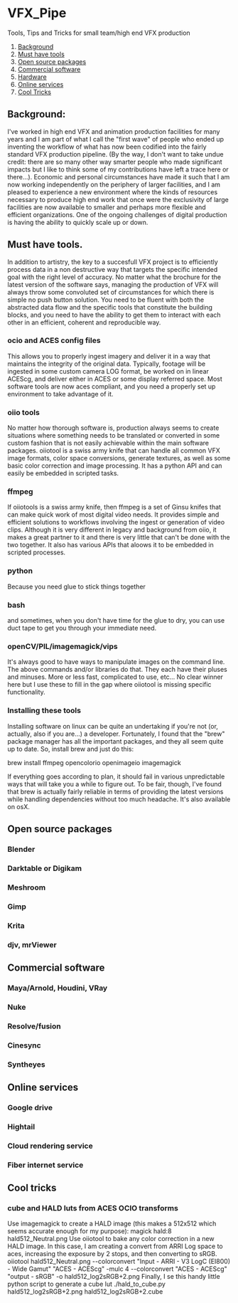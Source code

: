 # VFX_Pipe
Tools, Tips and Tricks for small team/high end VFX production

1. [Background](#background)
2. [Must have tools](#must-have-tools)
3. [Open source packages](#open-source-packages)
4. [Commercial software](#commercial-software)
5. [Hardware](#hardware)
6. [Online services](#online-services)
7. [Cool Tricks](#cool-tricks)

## Background:
I've worked in high end VFX and animation production facilities for many years and I am part of what I call the "first wave" of people who ended up inventing the workflow of what has now been codified into the fairly standard VFX production pipeline. (By the way, I don't want to take undue credit: there are so many other way smarter people who made significant impacts but I like to think some of my contributions have left a trace here or there...). Economic and personal circumstances have made it such that I am now working independently on the periphery of larger facilities, and I am pleased to experience a new environment where the kinds of resources necessary to produce high end work that once were the exclusivity of large facilities are now available to smaller and perhaps more flexible and efficient organizations. One of the ongoing challenges of digital production is having the ability to quickly scale up or down.

## Must have tools.
In addition to artistry, the key to a succesfull VFX project is to efficiently process data in a non destructive way that targets the specific intended goal with the right level of accuracy. No matter what the brochure for the latest version of the software says, managing the production of VFX will always throw some convoluted set of circumstances for which there is simple no push button solution. You need to be fluent with both the abstracted data flow and the specific tools that constitute the building blocks, and you need to have the ability to get them to interact with each other in an efficient, coherent and reproducible way.

### ocio and ACES config files
This allows you to properly ingest imagery and deliver it in a way that maintains the integrity of the original data. Typically, footage will be ingested in some custom camera LOG format, be worked on in linear ACEScg, and deliver either in ACES or some display referred space. Most software tools are now aces compliant, and you need a properly set up environment to take advantage of it.

### oiio tools
No matter how thorough software is, production always seems to create situations where something needs to be translated or converted in some custom fashion that is not easily achievable within the main software packages. oiiotool is a swiss army knife that can handle all common VFX image formats, color space conversions, generate textures, as well as some basic color correction and image processing. It has a python API and can easily be embedded in scripted tasks.

### ffmpeg
If oiiotools is a swiss army knife, then ffmpeg is a set of Ginsu knifes that can make quick work of most digital video needs. It provides simple and efficient solutions to workflows involving the ingest or generation of video clips. Although it is very different in legacy and background from oiio, it makes a great partner to it and there is very little that can't be done with the two together. It also has various APIs that aloows it to be embedded in scripted processes.

### python
Because you need glue to stick things together

### bash
and sometimes, when you don't have time for the glue to dry, you can use duct tape to get you through your immediate need.

### openCV/PIL/imagemagick/vips
It's always good to have ways to manipulate images on the command line. The above commands and/or libraries do that. They each have their pluses and minuses. More or less fast, complicated to use, etc... No clear winner here but I use these to fill in the gap where oiiotool is missing specific functionality.

### Installing these tools
Installing software on linux can be quite an undertaking if you're not (or, actually, also if you are...) a developer. Fortunately, I found that the "brew" package manager has all the important packages, and they all seem quite up to date. So, install brew and just do this:

brew install ffmpeg opencolorio openimageio imagemagick 

If everything goes according to plan, it should fail in various unpredictable ways that will take you a while to figure out. To be fair, though, I've found that brew is actually fairly reliable in terms of providing the latest versions while handling dependencies without too much headache. It's also available on osX.


## Open source packages
### Blender
### Darktable or Digikam
### Meshroom
### Gimp
### Krita
### djv, mrViewer

## Commercial software
### Maya/Arnold, Houdini, VRay
### Nuke
### Resolve/fusion
### Cinesync
### Syntheyes

## Online services
### Google drive
### Hightail
### Cloud rendering service
### Fiber internet service

## Cool tricks
### cube and HALD luts from ACES OCIO transforms
Use imagemagick to create a HALD image (this makes a 512x512 which seems accurate enough for my purpose):
magick hald:8 hald512_Neutral.png
Use oiiotool to bake any color correction in a new HALD image. In this case, I am creating a convert from ARRI Log space to aces, increasing the exposure by 2 stops, and then converting to sRGB.
oiiotool hald512_Neutral.png --colorconvert "Input - ARRI - V3 LogC (EI800) - Wide Gamut" "ACES - ACEScg" -mulc 4 --colorconvert "ACES - ACEScg" "output - sRGB" -o hald512_log2sRGB+2.png
Finally, I se this handy little python script to generate a cube lut
./hald_to_cube.py hald512_log2sRGB+2.png hald512_log2sRGB+2.cube
